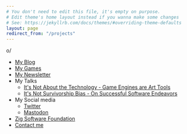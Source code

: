 ```yaml
---
# You don't need to edit this file, it's empty on purpose.
# Edit theme's home layout instead if you wanna make some changes
# See: https://jekyllrb.com/docs/themes/#overriding-theme-defaults
layout: page
redirect_from: "/projects"
---
```


o/

* [My Blog](https://gamesbymason.com/blog/)
* [My Games](https://gamesbymason.com/)
* [My Newsletter](https://gamesbymason.com/newsletter/signup/tech)
* My Talks
  * [It's Not About the Technology - Game Engines are Art Tools](https://gamesbymason.com/2023/09/18/game-engines-are-art-tools/)
  * [It's Not Survivorship Bias - On Successful Software Endeavors](https://gamesbymason.com/2022/12/23/survivorship-bias/)
* My Social media
  * [Twitter](https://twitter.com/masonremaley)
  * [Mastodon](https://mastodon.gamedev.place/deck/getting-started)
* [Zig Software Foundation](https://ziglang.org/zsf/)
* [Contact me](mailto:mason@anthropicstudios.com)
